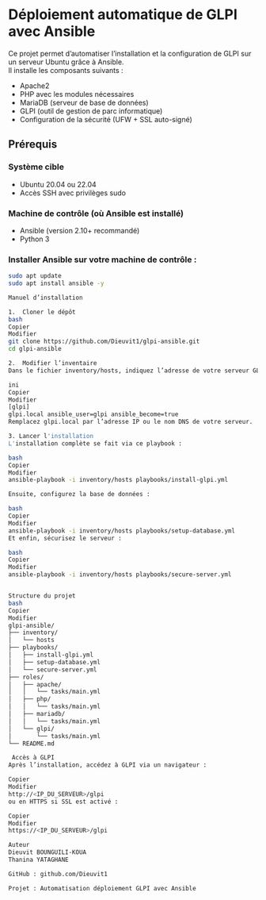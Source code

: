 #  Déploiement automatique de GLPI avec Ansible

Ce projet permet d’automatiser l’installation et la configuration de GLPI sur un serveur Ubuntu grâce à Ansible.  
Il installe les composants suivants :

- Apache2
- PHP avec les modules nécessaires
- MariaDB (serveur de base de données)
- GLPI (outil de gestion de parc informatique)
- Configuration de la sécurité (UFW + SSL auto-signé)

## Prérequis

### Système cible
- Ubuntu 20.04 ou 22.04
-  Accès SSH avec privilèges sudo

### Machine de contrôle (où Ansible est installé)
- Ansible (version 2.10+ recommandé)
- Python 3

### Installer Ansible sur votre machine de contrôle :
```bash
sudo apt update
sudo apt install ansible -y

Manuel d’installation

1.  Cloner le dépôt
bash
Copier
Modifier
git clone https://github.com/Dieuvit1/glpi-ansible.git
cd glpi-ansible

2.  Modifier l’inventaire
Dans le fichier inventory/hosts, indiquez l’adresse de votre serveur GLPI :

ini
Copier
Modifier
[glpi]
glpi.local ansible_user=glpi ansible_become=true
Remplacez glpi.local par l’adresse IP ou le nom DNS de votre serveur.

3. Lancer l'installation
L'installation complète se fait via ce playbook :

bash
Copier
Modifier
ansible-playbook -i inventory/hosts playbooks/install-glpi.yml

Ensuite, configurez la base de données :

bash
Copier
Modifier
ansible-playbook -i inventory/hosts playbooks/setup-database.yml
Et enfin, sécurisez le serveur :

bash
Copier
Modifier
ansible-playbook -i inventory/hosts playbooks/secure-server.yml


Structure du projet
bash
Copier
Modifier
glpi-ansible/
├── inventory/
│   └── hosts
├── playbooks/
│   ├── install-glpi.yml
│   ├── setup-database.yml
│   └── secure-server.yml
├── roles/
│   ├── apache/
│   │   └── tasks/main.yml
│   ├── php/
│   │   └── tasks/main.yml
│   ├── mariadb/
│   │   └── tasks/main.yml
│   └── glpi/
│       └── tasks/main.yml
└── README.md

 Accès à GLPI
Après l’installation, accédez à GLPI via un navigateur :

Copier
Modifier
http://<IP_DU_SERVEUR>/glpi
ou en HTTPS si SSL est activé :

Copier
Modifier
https://<IP_DU_SERVEUR>/glpi

Auteur
Dieuvit BOUNGUILI-KOUA
Thanina YATAGHANE

GitHub : github.com/Dieuvit1

Projet : Automatisation déploiement GLPI avec Ansible
